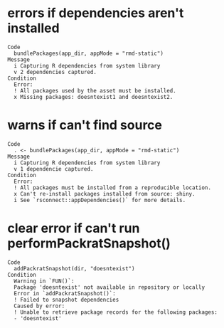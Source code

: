 # errors if dependencies aren't installed

    Code
      bundlePackages(app_dir, appMode = "rmd-static")
    Message
      i Capturing R dependencies from system library
      v 2 dependencies captured.
    Condition
      Error:
      ! All packages used by the asset must be installed.
      x Missing packages: doesntexist1 and doesntexist2.

# warns if can't find source

    Code
      . <- bundlePackages(app_dir, appMode = "rmd-static")
    Message
      i Capturing R dependencies from system library
      v 1 dependencie captured.
    Condition
      Error:
      ! All packages must be installed from a reproducible location.
      x Can't re-install packages installed from source: shiny.
      i See `rsconnect::appDependencies()` for more details.

# clear error if can't run performPackratSnapshot()

    Code
      addPackratSnapshot(dir, "doesntexist")
    Condition
      Warning in `FUN()`:
      Package 'doesntexist' not available in repository or locally
      Error in `addPackratSnapshot()`:
      ! Failed to snapshot dependencies
      Caused by error:
      ! Unable to retrieve package records for the following packages:
      - 'doesntexist'

